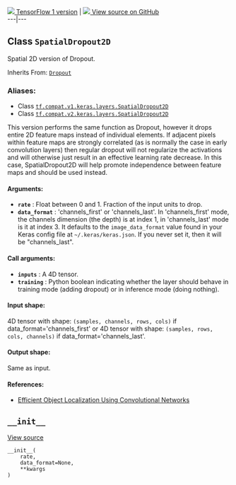 [ ![](https://tensorflow.google.cn/images/tf_logo_32px.png) TensorFlow 1
version](/versions/r1.15/api_docs/python/tf/keras/layers/SpatialDropout2D) |
[ ![](https://tensorflow.google.cn/images/GitHub-Mark-32px.png) View source on
GitHub
](https://github.com/tensorflow/tensorflow/blob/r2.0/tensorflow/python/keras/layers/core.py#L225-L280)  
---|---  
  
## Class `SpatialDropout2D`

Spatial 2D version of Dropout.

Inherits From:
[`Dropout`](https://tensorflow.google.cn/api_docs/python/tf/keras/layers/Dropout)

### Aliases:

  * Class [`tf.compat.v1.keras.layers.SpatialDropout2D`](/api_docs/python/tf/keras/layers/SpatialDropout2D)
  * Class [`tf.compat.v2.keras.layers.SpatialDropout2D`](/api_docs/python/tf/keras/layers/SpatialDropout2D)

This version performs the same function as Dropout, however it drops entire 2D
feature maps instead of individual elements. If adjacent pixels within feature
maps are strongly correlated (as is normally the case in early convolution
layers) then regular dropout will not regularize the activations and will
otherwise just result in an effective learning rate decrease. In this case,
SpatialDropout2D will help promote independence between feature maps and
should be used instead.

#### Arguments:

  * **`rate`** : Float between 0 and 1. Fraction of the input units to drop.
  * **`data_format`** : 'channels_first' or 'channels_last'. In 'channels_first' mode, the channels dimension (the depth) is at index 1, in 'channels_last' mode is it at index 3. It defaults to the `image_data_format` value found in your Keras config file at `~/.keras/keras.json`. If you never set it, then it will be "channels_last".

#### Call arguments:

  * **`inputs`** : A 4D tensor.
  * **`training`** : Python boolean indicating whether the layer should behave in training mode (adding dropout) or in inference mode (doing nothing).

#### Input shape:

4D tensor with shape: `(samples, channels, rows, cols)` if
data_format='channels_first' or 4D tensor with shape: `(samples, rows, cols,
channels)` if data_format='channels_last'.

#### Output shape:

Same as input.

#### References:

  * [Efficient Object Localization Using Convolutional Networks](https://arxiv.org/abs/1411.4280)

## `__init__`

[View
source](https://github.com/tensorflow/tensorflow/blob/r2.0/tensorflow/python/keras/layers/core.py#L265-L273)

    
    
    __init__(
        rate,
        data_format=None,
        **kwargs
    )
    

